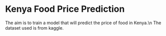 # Kenya Food Price Prediction
The aim is to train a model that will predict the price of food in Kenya.\n
The dataset used is from kaggle.
